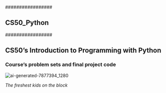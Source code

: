 #################
## CS50_Python ##
#################
## CS50’s Introduction to Programming with Python
### Course’s problem sets and final project code
![ai-generated-7877394_1280](https://github.com/aimlc/CS50_Python/assets/53507106/55f5a0c7-cd32-4b14-9892-6a8b5b64d88a)

*The freshest kids on the block*
